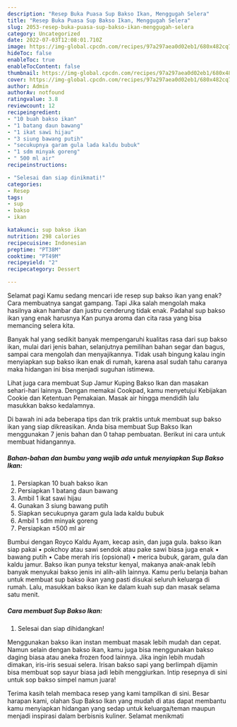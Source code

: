 ```yaml
---
description: "Resep Buka Puasa Sup Bakso Ikan, Menggugah Selera"
title: "Resep Buka Puasa Sup Bakso Ikan, Menggugah Selera"
slug: 2053-resep-buka-puasa-sup-bakso-ikan-menggugah-selera
category: Uncategorized
date: 2022-07-03T12:08:01.710Z
image: https://img-global.cpcdn.com/recipes/97a297aea0d02eb1/680x482cq70/sup-bakso-ikan-foto-resep-utama.jpg
hideToc: false
enableToc: true
enableTocContent: false
thumbnail: https://img-global.cpcdn.com/recipes/97a297aea0d02eb1/680x482cq70/sup-bakso-ikan-foto-resep-utama.jpg
cover: https://img-global.cpcdn.com/recipes/97a297aea0d02eb1/680x482cq70/sup-bakso-ikan-foto-resep-utama.jpg
author: Admin
authorAv: notfound
ratingvalue: 3.8
reviewcount: 12
recipeingredient:
- "10 buah bakso ikan"
- "1 batang daun bawang"
- "1 ikat sawi hijau"
- "3 siung bawang putih"
- "secukupnya garam gula lada kaldu bubuk"
- "1 sdm minyak goreng"
- " 500 ml air"
recipeinstructions:

- "Selesai dan siap dinikmati!"
categories:
- Resep
tags:
- sup
- bakso
- ikan

katakunci: sup bakso ikan 
nutrition: 298 calories
recipecuisine: Indonesian
preptime: "PT38M"
cooktime: "PT49M"
recipeyield: "2"
recipecategory: Dessert

---
```



Selamat pagi Kamu sedang mencari ide resep sup bakso ikan yang enak? Cara membuatnya sangat gampang. Tapi Jika salah mengolah maka hasilnya akan hambar dan justru cenderung tidak enak. Padahal sup bakso ikan yang enak harusnya Kan punya aroma dan cita rasa yang bisa memancing selera kita.


Banyak hal yang sedikit banyak mempengaruhi kualitas rasa dari sup bakso ikan, mulai dari jenis bahan, selanjutnya pemilihan bahan segar dan bagus, sampai cara mengolah dan menyajikannya. Tidak usah bingung kalau ingin menyiapkan sup bakso ikan enak di rumah, karena asal sudah tahu caranya maka hidangan ini bisa menjadi suguhan istimewa.

Lihat juga cara membuat Sup Jamur Kuping Bakso Ikan dan masakan sehari-hari lainnya. Dengan memakai Cookpad, kamu menyetujui Kebijakan Cookie dan Ketentuan Pemakaian. Masak air hingga mendidih lalu masukkan bakso kedalamnya.


Di bawah ini ada beberapa tips dan trik praktis untuk membuat sup bakso ikan yang siap dikreasikan. Anda bisa membuat Sup Bakso Ikan menggunakan 7 jenis bahan dan 0 tahap pembuatan. Berikut ini cara untuk membuat hidangannya.

<!--inarticleads1-->

##### Bahan-bahan dan bumbu yang wajib ada untuk menyiapkan Sup Bakso Ikan:

1. Persiapkan 10 buah bakso ikan
1. Persiapkan 1 batang daun bawang
1. Ambil 1 ikat sawi hijau
1. Gunakan 3 siung bawang putih
1. Siapkan secukupnya garam gula lada kaldu bubuk
1. Ambil 1 sdm minyak goreng
1. Persiapkan  ±500 ml air


Bumbui dengan Royco Kaldu Ayam, kecap asin, dan juga gula. bakso ikan siap pakai • pokchoy atau sawi sendok atau pake sawi biasa juga enak • bawang putih • Cabe merah iris (opsional) • merica bubuk, garam, gula dan kaldu jamur. Bakso ikan punya tekstur kenyal, makanya anak-anak lebih banyak menyukai bakso jenis ini alih-alih lainnya. Kamu perlu belanja bahan untuk membuat sup bakso ikan yang pasti disukai seluruh keluarga di rumah. Lalu, masukkan bakso ikan ke dalam kuah sup dan masak selama satu menit. 

<!--inarticleads2-->

##### Cara membuat Sup Bakso Ikan:


1. Selesai dan siap dihidangkan!

Menggunakan bakso ikan instan membuat masak lebih mudah dan cepat. Namun selain dengan bakso ikan, kamu juga bisa menggunakan bakso daging biasa atau aneka frozen food lainnya. Jika ingin lebih mudah dimakan, iris-iris sesuai selera. Irisan bakso sapi yang berlimpah dijamin bisa membuat sop sayur biasa jadi lebih menggiurkan. Intip resepnya di sini untuk sop bakso simpel namun juara! 

Terima kasih telah membaca resep yang kami tampilkan di sini. Besar harapan kami, olahan Sup Bakso Ikan yang mudah di atas dapat membantu kamu menyiapkan hidangan yang sedap untuk keluarga/teman maupun menjadi inspirasi dalam berbisnis kuliner. Selamat menikmati
